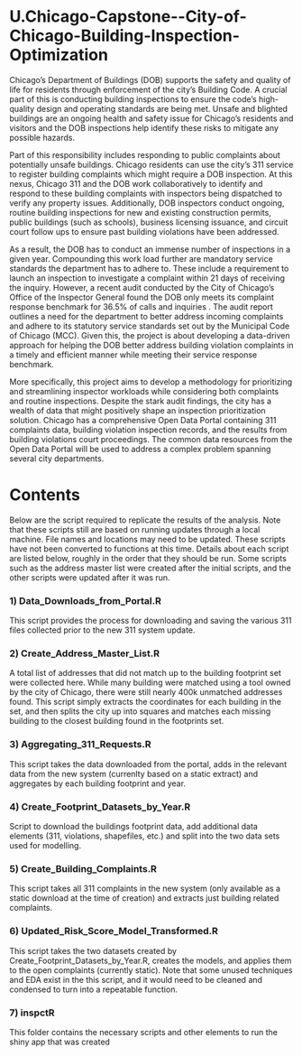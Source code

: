 # U.Chicago-Capstone--City-of-Chicago-Building-Inspection-Optimization

Chicago’s Department of Buildings (DOB) supports the safety and quality of life for residents through enforcement of the city’s Building Code. A crucial part of this is conducting building inspections to ensure the code’s high-quality design and operating standards are being met. Unsafe and blighted buildings are an ongoing health and safety issue for Chicago’s residents and visitors and the DOB inspections help identify these risks to mitigate any possible hazards.

Part of this responsibility includes responding to public complaints about potentially unsafe buildings. Chicago residents can use the city’s 311 service to register building complaints which might require a DOB inspection. At this nexus, Chicago 311 and the DOB work collaboratively to identify and respond to these building complaints with inspectors being dispatched to verify any property issues. Additionally, DOB inspectors conduct ongoing, routine building inspections for new and existing construction permits, public buildings (such as schools), business licensing issuance, and circuit court follow ups to ensure past building violations have been addressed.

As a result, the DOB has to conduct an immense number of inspections in a given year. Compounding this work load further are mandatory service standards the department has to adhere to. These include a requirement to launch an inspection to investigate a complaint within 21 days of receiving the inquiry. However, a recent audit conducted by the City of Chicago’s Office of the Inspector General found the DOB only meets its complaint response benchmark for 36.5% of calls and inquiries . The audit report outlines a need for the department to better address incoming complaints and adhere to its statutory service standards set out by the Municipal Code of Chicago (MCC). Given this, the project is about developing a data-driven approach for helping the DOB better address building violation complaints in a timely and efficient manner while meeting their service response benchmark.

More specifically, this project aims to develop a methodology for prioritizing and streamlining inspector workloads while considering both complaints and routine inspections. Despite the stark audit findings, the city has a wealth of data that might positively shape an inspection prioritization solution. Chicago has a comprehensive Open Data Portal containing 311 complaints data, building violation inspection records, and the results from building violations court proceedings. The common data resources from the Open Data Portal will be used to address a complex problem spanning several city departments.

# Contents
Below are the script required to replicate the results of the analysis. Note that these scripts still are based on running updates through a local machine. File names and locations may need to be updated. These scripts have not been converted to functions at this time. Details about each script are listed below, roughly in the order that they should be run. Some scripts such as the address master list were created after the initial scripts, and the other scripts were updated after it was run.

### 1) Data_Downloads_from_Portal.R
This script provides the process for downloading and saving the various 311 files collected prior to the new 311 system update.

### 2) Create_Address_Master_List.R
A total list of addresses that did not match up to the building footprint set were collected here. While many building were matched using a tool owned by the city of Chicago, there were still nearly 400k unmatched addresses found. This script simply extracts the coordinates for each building in the set, and then splits the city up into squares and matches each missing building to the closest building found in the footprints set.

### 3) Aggregating_311_Requests.R
This script takes the data downloaded from the portal, adds in the relevant data from the new system (currenlty based on a static extract) and aggregates by each building footprint and year.

### 4) Create_Footprint_Datasets_by_Year.R
Script to download the buildings footprint data, add additional data elements (311, violations, shapefiles, etc.) and split into the two data sets used for modelling.

### 5) Create_Building_Complaints.R
This script takes all 311 complaints in the new system (only available as a static download at the time of creation) and extracts just building related complaints.

### 6) Updated_Risk_Score_Model_Transformed.R
This script takes the two datasets created by Create_Footprint_Datasets_by_Year.R, creates the models, and applies them to the open complaints (currently static). Note that some unused techniques and EDA exist in the this script, and it would need to be cleaned and condensed to turn into a repeatable function.

### 7) inspctR
This folder contains the necessary scripts and other elements to run the shiny app that was created
